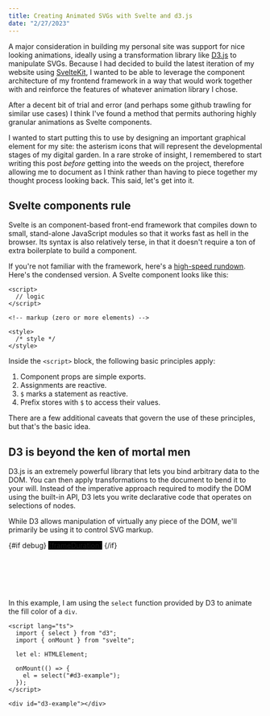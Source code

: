 ```yaml
---
title: Creating Animated SVGs with Svelte and d3.js
date: "2/27/2023"
---
```


<script lang="ts">
  import { select } from "d3";
  import { onMount, afterUpdate } from "svelte";

  let debug = false;
  let el: HTMLElement;

  let fps = 60;
  let start = Date.now();
  let frameDuration = 1_000_000 / fps;
  let frameLag = 0;

  onMount(() => {
    el = select("#d3-example");
    update();
  })

  afterUpdate(() => {
    (function loop() {
      requestAnimationFrame(loop);

      let current = Date.now();
      let elapsed = current - start;
      start = current;
      frameLag += elapsed;

      while (frameLag >= frameDuration) {
        frameLag -= frameDuration;
      }

      let dt = frameLag / frameDuration;
      update(dt);
    })();
  });

  const update = (dt: number) => {
    el.style("background-color", () => {
      return "hsl(" + dt * 360 + ",100%,50%)";
    });
  }
</script>

A major consideration in building my personal site was support for nice looking animations, ideally using a transformation library like [D3.js](https://d3js.org) to manipulate SVGs. Because I had decided to build the latest iteration of my website using [SvelteKit](https://kit.svelte.dev), I wanted to be able to leverage the component architecture of my frontend framework in a way that would work together with and reinforce the features of whatever animation library I chose.

After a decent bit of trial and error (and perhaps some github trawling for similar use cases) I think I've found a method that permits authoring highly granular animations as Svelte components.

I wanted to start putting this to use by designing an important graphical element for my site: the asterism icons that will represent the developmental stages of my digital garden. In a rare stroke of insight, I remembered to start writing this post *before* getting into the weeds on the project, therefore allowing me to document as I think rather than having to piece together my thought process looking back. This said, let's get into it.

## Svelte components rule

Svelte is an component-based front-end framework that compiles down to small, stand-alone JavaScript modules so that it works fast as hell in the browser. Its syntax is also relatively terse, in that it doesn't require a ton of extra boilerplate to build a component.

If you're not familiar with the framework, here's a [high-speed rundown](https://svelte.dev/docs#component-format). Here's the condensed version. A Svelte component looks like this:

```svelte
<script>
  // logic
</script>

<!-- markup (zero or more elements) -->

<style>
  /* style */
</style>
```

Inside the `<script>` block, the following basic principles apply:

1. Component props are simple exports.
2. Assignments are reactive.
3. `$` marks a statement as reactive.
4. Prefix stores with `$` to access their values.

There are a few additional caveats that govern the use of these principles, but that's the basic idea.

## D3 is beyond the ken of mortal men

D3.js is an extremely powerful library that lets you bind arbitrary data to the DOM. You can then apply transformations to the document to bend it to your will. Instead of the imperative approach required to modify the DOM using the built-in API, D3 lets you write declarative code that operates on selections of nodes.

While D3 allows manipulation of virtually any piece of the DOM, we'll primarily be using it to control SVG markup.

<div class="figure" id="d3-example" style="height: 100px;">
  {#if debug}
  <span style="background: #000">{frameDuration}</span>
  {/if}
</div>

In this example, I am using the `select` function provided by D3 to animate the fill color of a `div`.

```svelte
<script lang="ts">
  import { select } from "d3";
  import { onMount } from "svelte";

  let el: HTMLElement;

  onMount(() => {
    el = select("#d3-example");
  });
</script>

<div id="d3-example"></div>
```

